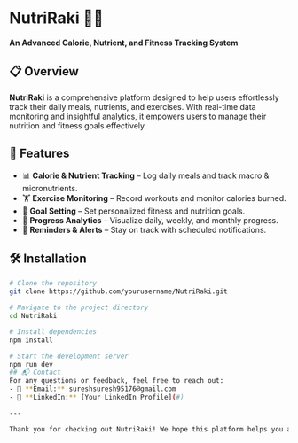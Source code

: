 # NutriRaki 🥗💪  
**An Advanced Calorie, Nutrient, and Fitness Tracking System**

## 📋 Overview  
**NutriRaki** is a comprehensive platform designed to help users effortlessly track their daily meals, nutrients, and exercises. With real-time data monitoring and insightful analytics, it empowers users to manage their nutrition and fitness goals effectively.

## 🚀 Features  
- 📊 **Calorie & Nutrient Tracking** – Log daily meals and track macro & micronutrients.  
- 🏋️ **Exercise Monitoring** – Record workouts and monitor calories burned.  
- 🎯 **Goal Setting** – Set personalized fitness and nutrition goals.  
- 📅 **Progress Analytics** – Visualize daily, weekly, and monthly progress.  
- 🔔 **Reminders & Alerts** – Stay on track with scheduled notifications.  

## 🛠️ Installation  
```bash
# Clone the repository  
git clone https://github.com/yourusername/NutriRaki.git  

# Navigate to the project directory  
cd NutriRaki  

# Install dependencies  
npm install  

# Start the development server  
npm run dev  
## 📬 Contact  
For any questions or feedback, feel free to reach out:  
- 📧 **Email:** sureshsuresh95176@gmail.com  
- 🔗 **LinkedIn:** [Your LinkedIn Profile](#)

---

Thank you for checking out NutriRaki! We hope this platform helps you achieve your health and fitness goals. Your contributions, suggestions, and support are always welcome. Happy tracking!

